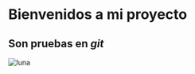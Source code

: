 
# Bienvenidos a mi **proyecto**
## Son pruebas en **_git_**

![luna](https://i.blogs.es/bec968/100-megapixel-moon/450_1000.jpg)